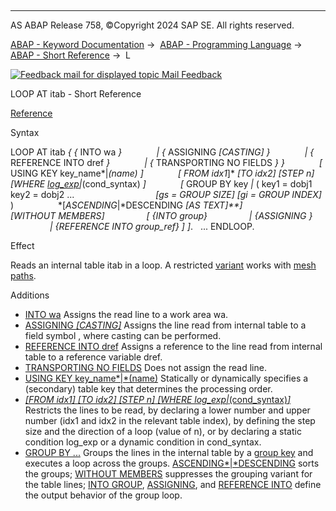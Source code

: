   

* * *

AS ABAP Release 758, ©Copyright 2024 SAP SE. All rights reserved.

[ABAP - Keyword Documentation](https://help.sap.com/doc/abapdocu_758_index_htm/7.58/en-US/abenabap.htm) →  [ABAP - Programming Language](https://help.sap.com/doc/abapdocu_758_index_htm/7.58/en-US/abenabap_reference.htm) →  [ABAP - Short Reference](https://help.sap.com/doc/abapdocu_758_index_htm/7.58/en-US/abenabap_shortref.htm) →  L

 [![](Mail.gif?object=Mail.gif "Feedback mail for displayed topic") Mail Feedback](mailto:f1_help@sap.com?subject=Feedback%20on%20ABAP%20Documentation&body=Document:%20LOOP%20AT%20itab%2C%20ABAPLOOP_AT_ITAB_SHORTREF%2C%20758%0D%0A%0D%0AError:%0D%0A%0D%0A%0D%0A%0D%0ASuggestion%20for%20improvement:)

LOOP AT itab - Short Reference

[Reference](https://help.sap.com/doc/abapdocu_758_index_htm/7.58/en-US/abaploop_at_itab_variants.htm)

Syntax

LOOP AT itab *{* *{* INTO wa *}*
             *|* *{* ASSIGNING <fs> *\[*CASTING*\]* *}*
             *|* *{* REFERENCE INTO dref *}*
             *|* *{* TRANSPORTING NO FIELDS *}* *}*
             *\[* USING KEY key\_name*|*(name) *\]*
             *\[* FROM idx1*\]* *\[*TO idx2*\]* *\[*STEP n*\]* *\[*WHERE [log\_exp](https://help.sap.com/doc/abapdocu_758_index_htm/7.58/en-US/abenlog_exp_shortref.htm)*|*(cond\_syntax) *\]*
             *\[* GROUP BY key *|* ( key1 = dobj1 key2 = dobj2 ...
                                *\[*gs = GROUP SIZE*\]* *\[*gi = GROUP INDEX*\]* )
                 *\[*ASCENDING*|*DESCENDING *\[*AS TEXT*\]**\]*
                 *\[*WITHOUT MEMBERS*\]*
                *\[* *{*INTO group*}*
                *|* *{*ASSIGNING <group>*}*
                *|* *{*REFERENCE INTO group\_ref*}* *\]* *\]*.
  ...
ENDLOOP.

Effect

Reads an internal table itab in a loop. A restricted [variant](https://help.sap.com/doc/abapdocu_758_index_htm/7.58/en-US/abenmesh_loop.htm) works with [mesh paths](https://help.sap.com/doc/abapdocu_758_index_htm/7.58/en-US/abenmesh_path_glosry.htm "Glossary Entry").

Additions   

-   [INTO wa](https://help.sap.com/doc/abapdocu_758_index_htm/7.58/en-US/abaploop_at_itab_result.htm)
    Assigns the read line to a work area wa.
-   [ASSIGNING <fs> *\[*CASTING*\]*](https://help.sap.com/doc/abapdocu_758_index_htm/7.58/en-US/abaploop_at_itab_result.htm)
    Assigns the line read from internal table to a field symbol <fs>, where casting can be performed.
-   [REFERENCE INTO dref](https://help.sap.com/doc/abapdocu_758_index_htm/7.58/en-US/abaploop_at_itab_result.htm)
    Assigns a reference to the line read from internal table to a reference variable dref.
-   [TRANSPORTING NO FIELDS](https://help.sap.com/doc/abapdocu_758_index_htm/7.58/en-US/abaploop_at_itab_result.htm)
    Does not assign the read line.
-   [USING KEY key\_name*|*(name)](https://help.sap.com/doc/abapdocu_758_index_htm/7.58/en-US/abaploop_at_itab_cond.htm)
    Statically or dynamically specifies a (secondary) table key that determines the processing order.
-   [*\[*FROM idx1*\]* *\[*TO idx2*\]* *\[*STEP n*\]* *\[*WHERE log\_exp*|*(cond\_syntax)*\]*](https://help.sap.com/doc/abapdocu_758_index_htm/7.58/en-US/abaploop_at_itab_cond.htm)
    Restricts the lines to be read, by declaring a lower number and upper number (idx1 and idx2 in the relevant table index), by defining the step size and the direction of a loop (value of n), or by declaring a static condition log\_exp or a dynamic condition in cond\_syntax.
-   [GROUP BY ...](https://help.sap.com/doc/abapdocu_758_index_htm/7.58/en-US/abaploop_at_itab_group_by.htm)
    Groups the lines in the internal table by a [group key](https://help.sap.com/doc/abapdocu_758_index_htm/7.58/en-US/abaploop_at_itab_group_by_key.htm) and executes a loop across the groups. [ASCENDING*|*DESCENDING](https://help.sap.com/doc/abapdocu_758_index_htm/7.58/en-US/abaploop_at_itab_group_by.htm) sorts the groups; [WITHOUT MEMBERS](https://help.sap.com/doc/abapdocu_758_index_htm/7.58/en-US/abaploop_at_itab_group_by.htm) suppresses the grouping variant for the table lines; [INTO GROUP](https://help.sap.com/doc/abapdocu_758_index_htm/7.58/en-US/abaploop_at_itab_group_by_binding.htm), [ASSIGNING](https://help.sap.com/doc/abapdocu_758_index_htm/7.58/en-US/abaploop_at_itab_group_by_binding.htm), and [REFERENCE INTO](https://help.sap.com/doc/abapdocu_758_index_htm/7.58/en-US/abaploop_at_itab_group_by_binding.htm) define the output behavior of the group loop.